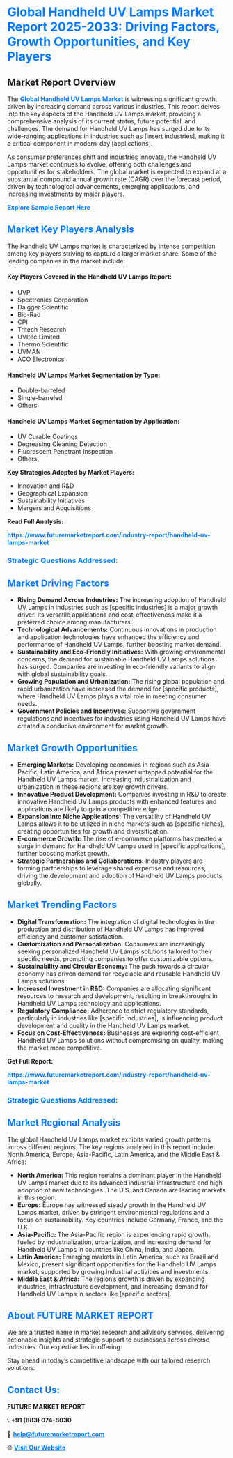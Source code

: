 <h1 style="color: #007BFF;">Global Handheld UV Lamps Market Report 2025-2033: Driving Factors, Growth Opportunities, and Key Players</h1>

<section id="overview">
<h2>Market Report Overview</h2>
<p>The <a href="https://www.futuremarketreport.com/industry-report/handheld-uv-lamps-market" style="color: #007BFF; text-decoration: none;"><strong>Global Handheld UV Lamps Market</strong></a> is witnessing significant growth, driven by increasing demand across various industries. This report delves into the key aspects of the Handheld UV Lamps market, providing a comprehensive analysis of its current status, future potential, and challenges. The demand for Handheld UV Lamps has surged due to its wide-ranging applications in industries such as [insert industries], making it a critical component in modern-day [applications].</p>
<p>As consumer preferences shift and industries innovate, the Handheld UV Lamps market continues to evolve, offering both challenges and opportunities for stakeholders. The global market is expected to expand at a substantial compound annual growth rate (CAGR) over the forecast period, driven by technological advancements, emerging applications, and increasing investments by major players.</p>
</section>

<section id="overview">
<p><a href="https://www.futuremarketreport.com/request-sample/reportId=87628" style="color: #007BFF; text-decoration: none;"><strong>Explore Sample Report Here</strong></a></p>
</section>

<section id="key-players">
<h2 style="color: #007BFF;">Market Key Players Analysis</h2>
<p>The Handheld UV Lamps market is characterized by intense competition among key players striving to capture a larger market share. Some of the leading companies in the market include:</p>
<h4>Key Players Covered in the Handheld UV Lamps Report:</h4>
<ul><li>UVP</li><li>Spectronics Corporation</li><li>Daigger Scientific</li><li>Bio-Rad</li><li>CPI</li><li>Tritech Research</li><li>UVItec Limited</li><li>Thermo Scientific</li><li>UVMAN</li><li>ACO Electronics</li></ul>
<h4>Handheld UV Lamps Market Segmentation by Type:</h4>
<ul><li>Double-barreled</li><li>Single-barreled</li><li>Others</li></ul>

<h4>Handheld UV Lamps Market Segmentation by Application:</h4>
<ul><li>UV Curable Coatings</li><li>Degreasing Cleaning Detection</li><li>Fluorescent Penetrant Inspection</li><li>Others</li></ul>
<p><strong>Key Strategies Adopted by Market Players:</strong></p>
<ul>
<li>Innovation and R&D</li>
<li>Geographical Expansion</li>
<li>Sustainability Initiatives</li>
<li>Mergers and Acquisitions</li>
</ul>
</section>

<section>
<p><strong>Read Full Analysis: </strong></p><a href="https://www.futuremarketreport.com/industry-report/handheld-uv-lamps-market" style="color: #007BFF; text-decoration: none;"><strong>https://www.futuremarketreport.com/industry-report/handheld-uv-lamps-market</strong></a>
<h3 style="color: #007BFF;">Strategic Questions Addressed:</h3>
</section>

<section id="driving-factors">
<h2 style="color: #007BFF;">Market Driving Factors</h2>
<ul>
<li><strong>Rising Demand Across Industries:</strong> The increasing adoption of Handheld UV Lamps in industries such as [specific industries] is a major growth driver. Its versatile applications and cost-effectiveness make it a preferred choice among manufacturers.</li>
<li><strong>Technological Advancements:</strong> Continuous innovations in production and application technologies have enhanced the efficiency and performance of Handheld UV Lamps, further boosting market demand.</li>
<li><strong>Sustainability and Eco-Friendly Initiatives:</strong> With growing environmental concerns, the demand for sustainable Handheld UV Lamps solutions has surged. Companies are investing in eco-friendly variants to align with global sustainability goals.</li>
<li><strong>Growing Population and Urbanization:</strong> The rising global population and rapid urbanization have increased the demand for [specific products], where Handheld UV Lamps plays a vital role in meeting consumer needs.</li>
<li><strong>Government Policies and Incentives:</strong> Supportive government regulations and incentives for industries using Handheld UV Lamps have created a conducive environment for market growth.</li>
</ul>
</section>

<section id="growth-opportunities">
<h2 style="color: #007BFF;">Market Growth Opportunities</h2>
<ul>
<li><strong>Emerging Markets:</strong> Developing economies in regions such as Asia-Pacific, Latin America, and Africa present untapped potential for the Handheld UV Lamps market. Increasing industrialization and urbanization in these regions are key growth drivers.</li>
<li><strong>Innovative Product Development:</strong> Companies investing in R&D to create innovative Handheld UV Lamps products with enhanced features and applications are likely to gain a competitive edge.</li>
<li><strong>Expansion into Niche Applications:</strong> The versatility of Handheld UV Lamps allows it to be utilized in niche markets such as [specific niches], creating opportunities for growth and diversification.</li>
<li><strong>E-commerce Growth:</strong> The rise of e-commerce platforms has created a surge in demand for Handheld UV Lamps used in [specific applications], further boosting market growth.</li>
<li><strong>Strategic Partnerships and Collaborations:</strong> Industry players are forming partnerships to leverage shared expertise and resources, driving the development and adoption of Handheld UV Lamps products globally.</li>
</ul>
</section>

<section id="trending-factors">
<h2 style="color: #007BFF;">Market Trending Factors</h2>
<ul>
<li><strong>Digital Transformation:</strong> The integration of digital technologies in the production and distribution of Handheld UV Lamps has improved efficiency and customer satisfaction.</li>
<li><strong>Customization and Personalization:</strong> Consumers are increasingly seeking personalized Handheld UV Lamps solutions tailored to their specific needs, prompting companies to offer customizable options.</li>
<li><strong>Sustainability and Circular Economy:</strong> The push towards a circular economy has driven demand for recyclable and reusable Handheld UV Lamps solutions.</li>
<li><strong>Increased Investment in R&D:</strong> Companies are allocating significant resources to research and development, resulting in breakthroughs in Handheld UV Lamps technology and applications.</li>
<li><strong>Regulatory Compliance:</strong> Adherence to strict regulatory standards, particularly in industries like [specific industries], is influencing product development and quality in the Handheld UV Lamps market.</li>
<li><strong>Focus on Cost-Effectiveness:</strong> Businesses are exploring cost-efficient Handheld UV Lamps solutions without compromising on quality, making the market more competitive.</li>
</ul>
</section>

<section>
<p><strong>Get Full Report: </strong></p><a href="https://www.futuremarketreport.com/industry-report/handheld-uv-lamps-market" style="color: #007BFF; text-decoration: none;"><strong>https://www.futuremarketreport.com/industry-report/handheld-uv-lamps-market</strong></a>
<h3 style="color: #007BFF;">Strategic Questions Addressed:</h3>
</section>


<section id="regional-analysis">
<h2 style="color: #007BFF;">Market Regional Analysis</h2>
<p>The global Handheld UV Lamps market exhibits varied growth patterns across different regions. The key regions analyzed in this report include North America, Europe, Asia-Pacific, Latin America, and the Middle East & Africa:</p>
<ul>
<li><strong>North America:</strong> This region remains a dominant player in the Handheld UV Lamps market due to its advanced industrial infrastructure and high adoption of new technologies. The U.S. and Canada are leading markets in this region.</li>
<li><strong>Europe:</strong> Europe has witnessed steady growth in the Handheld UV Lamps market, driven by stringent environmental regulations and a focus on sustainability. Key countries include Germany, France, and the U.K.</li>
<li><strong>Asia-Pacific:</strong> The Asia-Pacific region is experiencing rapid growth, fueled by industrialization, urbanization, and increasing demand for Handheld UV Lamps in countries like China, India, and Japan.</li>
<li><strong>Latin America:</strong> Emerging markets in Latin America, such as Brazil and Mexico, present significant opportunities for the Handheld UV Lamps market, supported by growing industrial activities and investments.</li>
<li><strong>Middle East & Africa:</strong> The region’s growth is driven by expanding industries, infrastructure development, and increasing demand for Handheld UV Lamps in sectors like [specific sectors].</li>
</ul>
</section>

<footer>
<h2 style="color: #007BFF;">About FUTURE MARKET REPORT</h2>
<p>We are a trusted name in market research and advisory services, delivering actionable insights and strategic support to businesses across diverse industries. Our expertise lies in offering:</p>

<p>Stay ahead in today’s competitive landscape with our tailored research solutions.</p>

<h2 style="color: #007BFF;">Contact Us:</h2>
<p><strong>FUTURE MARKET REPORT</strong></p>
<p>📞 <strong>+91 (883) 074-8030</strong></p>
<p>📧 <strong><a href="mailto:help@futuremarketreport.com" style="color: #007BFF;">help@futuremarketreport.com</a></strong></p>
<p>🌐 <strong><a href="https://www.futuremarketreport.com/" style="color: #007BFF;">Visit Our Website</a></strong></p>
</footer>